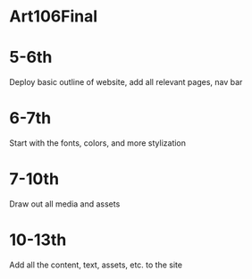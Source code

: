 # Art106Final

# 5-6th 
Deploy basic outline of website, add all relevant pages, nav bar

# 6-7th
Start with the fonts, colors, and more stylization

# 7-10th
Draw out all media and assets

# 10-13th
Add all the content, text, assets, etc. to the site 
